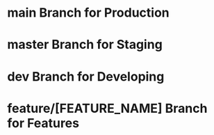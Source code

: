 # main Branch for Production
# master Branch for Staging
# dev Branch for Developing
# feature/[FEATURE_NAME] Branch for Features
